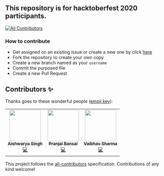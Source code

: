 ## This repository is for hacktoberfest 2020 participants.
<!-- ALL-CONTRIBUTORS-BADGE:START - Do not remove or modify this section -->
[![All Contributors](https://img.shields.io/badge/all_contributors-3-orange.svg?style=flat-square)](#contributors-)
<!-- ALL-CONTRIBUTORS-BADGE:END -->

### How to contribute

- Get assigned on an existing issue or create a new one by click [here](https://github.com/ahampriyanshu/algo_ds_101/issues/new/choose)
- Fork the repository ro create your own copy
- Create a new branch named as your ``username``
- Commit the purposed file
- Create a new Pull Request

## Contributors ✨

Thanks goes to these wonderful people ([emoji key](https://allcontributors.org/docs/en/emoji-key)):

<!-- ALL-CONTRIBUTORS-LIST:START - Do not remove or modify this section -->
<!-- prettier-ignore-start -->
<!-- markdownlint-disable -->
<table>
  <tr>
    <td align="center"><a href="https://github.com/Singh-Aishwarya"><img src="https://avatars0.githubusercontent.com/u/56748230?v=4" width="100px;" alt=""/><br /><sub><b>Aishwarya Singh</b></sub></a><br /><a href="https://github.com/ahampriyanshu/algo_ds_101/commits?author=Singh-Aishwarya" title="Code">💻</a></td>
    <td align="center"><a href="https://github.com/Pranjal81"><img src="https://avatars3.githubusercontent.com/u/54803412?v=4" width="100px;" alt=""/><br /><sub><b>Pranjal Bansal</b></sub></a><br /><a href="https://github.com/ahampriyanshu/algo_ds_101/commits?author=Pranjal81" title="Code">💻</a></td>
    <td align="center"><a href="https://github.com/realvaibhav"><img src="https://avatars0.githubusercontent.com/u/56718659?v=4" width="100px;" alt=""/><br /><sub><b>Vaibhav Sharma</b></sub></a><br /><a href="https://github.com/ahampriyanshu/algo_ds_101/commits?author=realvaibhav" title="Code">💻</a></td>
  </tr>
</table>

<!-- markdownlint-enable -->
<!-- prettier-ignore-end -->
<!-- ALL-CONTRIBUTORS-LIST:END -->

This project follows the [all-contributors](https://github.com/all-contributors/all-contributors) specification. Contributions of any kind welcome!